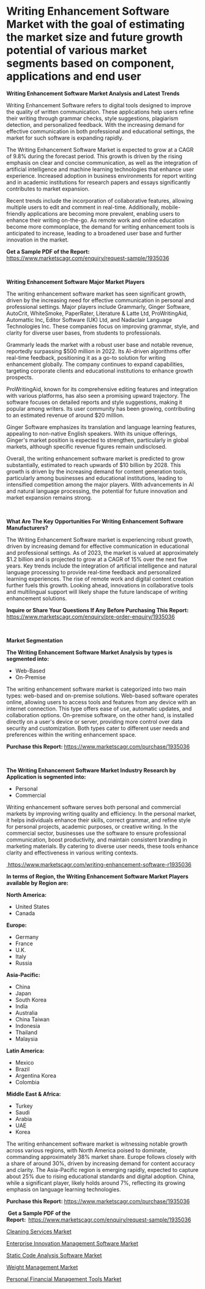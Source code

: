 <p><h1>Writing Enhancement Software Market with the goal of estimating the market size and future growth potential of various market segments based on component, applications and end user</h1></p><p><strong>Writing Enhancement Software Market Analysis and Latest Trends</strong></p>
<p><p>Writing Enhancement Software refers to digital tools designed to improve the quality of written communication. These applications help users refine their writing through grammar checks, style suggestions, plagiarism detection, and personalized feedback. With the increasing demand for effective communication in both professional and educational settings, the market for such software is expanding rapidly.</p><p>The Writing Enhancement Software Market is expected to grow at a CAGR of 9.8% during the forecast period. This growth is driven by the rising emphasis on clear and concise communication, as well as the integration of artificial intelligence and machine learning technologies that enhance user experience. Increased adoption in business environments for report writing and in academic institutions for research papers and essays significantly contributes to market expansion.</p><p>Recent trends include the incorporation of collaborative features, allowing multiple users to edit and comment in real-time. Additionally, mobile-friendly applications are becoming more prevalent, enabling users to enhance their writing on-the-go. As remote work and online education become more commonplace, the demand for writing enhancement tools is anticipated to increase, leading to a broadened user base and further innovation in the market.</p></p>
<p><strong>Get a Sample PDF of the Report:&nbsp;</strong> <a href="https://www.marketscagr.com/enquiry/request-sample/1935036?utm_campaign=1097&utm_medium=2&utm_source=Github&utm_content=ia&utm_term=09032025&utm_id=writing-enhancement-software">https://www.marketscagr.com/enquiry/request-sample/1935036</a></p>
<p>&nbsp;</p>
<p><strong>Writing Enhancement Software Major Market Players</strong></p>
<p><p>The writing enhancement software market has seen significant growth, driven by the increasing need for effective communication in personal and professional settings. Major players include Grammarly, Ginger Software, AutoCrit, WhiteSmoke, PaperRater, Literature & Latte Ltd, ProWritingAid, Automattic Inc, Editor Software (UK) Ltd, and Nadaclair Language Technologies Inc. These companies focus on improving grammar, style, and clarity for diverse user bases, from students to professionals.</p><p>Grammarly leads the market with a robust user base and notable revenue, reportedly surpassing $500 million in 2022. Its AI-driven algorithms offer real-time feedback, positioning it as a go-to solution for writing enhancement globally. The company continues to expand capabilities, targeting corporate clients and educational institutions to enhance growth prospects.</p><p>ProWritingAid, known for its comprehensive editing features and integration with various platforms, has also seen a promising upward trajectory. The software focuses on detailed reports and style suggestions, making it popular among writers. Its user community has been growing, contributing to an estimated revenue of around $20 million.</p><p>Ginger Software emphasizes its translation and language learning features, appealing to non-native English speakers. With its unique offerings, Ginger's market position is expected to strengthen, particularly in global markets, although specific revenue figures remain undisclosed.</p><p>Overall, the writing enhancement software market is predicted to grow substantially, estimated to reach upwards of $10 billion by 2028. This growth is driven by the increasing demand for content generation tools, particularly among businesses and educational institutions, leading to intensified competition among the major players. With advancements in AI and natural language processing, the potential for future innovation and market expansion remains strong.</p></p>
<p>&nbsp;</p>
<p><strong>What Are The Key Opportunities For Writing Enhancement Software Manufacturers?</strong></p>
<p><p>The Writing Enhancement Software market is experiencing robust growth, driven by increasing demand for effective communication in educational and professional settings. As of 2023, the market is valued at approximately $1.2 billion and is projected to grow at a CAGR of 15% over the next five years. Key trends include the integration of artificial intelligence and natural language processing to provide real-time feedback and personalized learning experiences. The rise of remote work and digital content creation further fuels this growth. Looking ahead, innovations in collaborative tools and multilingual support will likely shape the future landscape of writing enhancement solutions.</p></p>
<p><strong>Inquire or Share Your Questions If Any Before Purchasing This Report:</strong> <a href="https://www.marketscagr.com/enquiry/pre-order-enquiry/1935036?utm_campaign=1097&utm_medium=2&utm_source=Github&utm_content=ia&utm_term=09032025&utm_id=writing-enhancement-software">https://www.marketscagr.com/enquiry/pre-order-enquiry/1935036</a></p>
<p>&nbsp;</p>
<p><strong>Market Segmentation</strong></p>
<p><strong>The Writing Enhancement Software Market Analysis by types is segmented into:</strong></p>
<p><ul><li>Web-Based</li><li>On-Premise</li></ul></p>
<p><p>The writing enhancement software market is categorized into two main types: web-based and on-premise solutions. Web-based software operates online, allowing users to access tools and features from any device with an internet connection. This type offers ease of use, automatic updates, and collaboration options. On-premise software, on the other hand, is installed directly on a user's device or server, providing more control over data security and customization. Both types cater to different user needs and preferences within the writing enhancement space.</p></p>
<p><strong>Purchase this Report:&nbsp;</strong><a href="https://www.marketscagr.com/purchase/1935036?utm_campaign=1097&utm_medium=2&utm_source=Github&utm_content=ia&utm_term=09032025&utm_id=writing-enhancement-software">https://www.marketscagr.com/purchase/1935036</a></p>
<p>&nbsp;</p>
<p><strong>The Writing Enhancement Software Market Industry Research by Application is segmented into:</strong></p>
<p><ul><li>Personal</li><li>Commercial</li></ul></p>
<p><p>Writing enhancement software serves both personal and commercial markets by improving writing quality and efficiency. In the personal market, it helps individuals enhance their skills, correct grammar, and refine style for personal projects, academic purposes, or creative writing. In the commercial sector, businesses use the software to ensure professional communication, boost productivity, and maintain consistent branding in marketing materials. By catering to diverse user needs, these tools enhance clarity and effectiveness in various writing contexts.</p></p>
<p><a href="https://www.marketscagr.com/writing-enhancement-software-r1935036?utm_campaign=1097&utm_medium=2&utm_source=Github&utm_content=ia&utm_term=09032025&utm_id=writing-enhancement-software">&nbsp;https://www.marketscagr.com/writing-enhancement-software-r1935036</a></p>
<p><strong>In terms of Region, the Writing Enhancement Software Market Players available by Region are:</strong></p>
<p>
    <p> <strong> North America: </strong>
        <ul>
            <li>United States</li>
            <li>Canada</li>
        </ul>
        </p> 
    <p> <strong> Europe: </strong>
        <ul>
            <li>Germany</li>
            <li>France</li>
            <li>U.K.</li>
            <li>Italy</li>
            <li>Russia</li>
        </ul>
        </p> 
    <p> <strong> Asia-Pacific: </strong>
        <ul>
            <li>China</li>
            <li>Japan</li>
            <li>South Korea</li>
            <li>India</li>
            <li>Australia</li>
            <li>China Taiwan</li>
            <li>Indonesia</li>
            <li>Thailand</li>
            <li>Malaysia</li>
        </ul>
        </p> 
    <p> <strong> Latin America: </strong>
        <ul>
            <li>Mexico</li>
            <li>Brazil</li>
            <li>Argentina Korea</li>
            <li>Colombia</li>
        </ul>
        </p> 
    <p> <strong> Middle East & Africa: </strong>
        <ul>
            <li>Turkey</li>
            <li>Saudi</li>
            <li>Arabia</li>
            <li>UAE</li>
            <li>Korea</li>
        </ul>
    </p>
    </p>
<p><p>The writing enhancement software market is witnessing notable growth across various regions, with North America poised to dominate, commanding approximately 38% market share. Europe follows closely with a share of around 30%, driven by increasing demand for content accuracy and clarity. The Asia-Pacific region is emerging rapidly, expected to capture about 25% due to rising educational standards and digital adoption. China, while a significant player, likely holds around 7%, reflecting its growing emphasis on language learning technologies.</p></p>
<p><strong>Purchase this Report: </strong><a href="https://www.marketscagr.com/purchase/1935036?utm_campaign=1097&utm_medium=2&utm_source=Github&utm_content=ia&utm_term=09032025&utm_id=writing-enhancement-software">https://www.marketscagr.com/purchase/1935036</a></p>
<p>&nbsp;<strong>Get a Sample PDF of the Report:&nbsp;&nbsp;</strong><a href="https://www.marketscagr.com/enquiry/request-sample/1935036?utm_campaign=1097&utm_medium=2&utm_source=Github&utm_content=ia&utm_term=09032025&utm_id=writing-enhancement-software">https://www.marketscagr.com/enquiry/request-sample/1935036</a></p>
<p><strong></strong></p>
<p><p><a href="https://github.com/giulyankela/Market-Research-Report-List-1/blob/main/cleaning-services-market.md?utm_campaign=1097&utm_medium=2&utm_source=Github&utm_content=ia&utm_term=09032025&utm_id=writing-enhancement-software">Cleaning Services Market</a></p><p><a href="https://github.com/nacarnzina/Market-Research-Report-List-1/blob/main/enterprise-innovation-management-software-market.md?utm_campaign=1097&utm_medium=2&utm_source=Github&utm_content=ia&utm_term=09032025&utm_id=writing-enhancement-software">Enterprise Innovation Management Software Market</a></p><p><a href="https://github.com/kishtohalsn/Market-Research-Report-List-1/blob/main/static-code-analysis-software-market.md?utm_campaign=1097&utm_medium=2&utm_source=Github&utm_content=ia&utm_term=09032025&utm_id=writing-enhancement-software">Static Code Analysis Software Market</a></p><p><a href="https://github.com/yoshih12/Market-Research-Report-List-4/blob/main/weight-management-market.md?utm_campaign=1097&utm_medium=2&utm_source=Github&utm_content=ia&utm_term=09032025&utm_id=writing-enhancement-software">Weight Management Market</a></p><p><a href="https://github.com/castoriffic/Market-Research-Report-List-6/blob/main/personal-financial-management-tools-market.md?utm_campaign=1097&utm_medium=2&utm_source=Github&utm_content=ia&utm_term=09032025&utm_id=writing-enhancement-software">Personal Financial Management Tools Market</a></p></p>